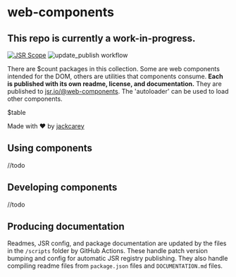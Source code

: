 # web-components

## This repo is currently a work-in-progress.

[![JSR Scope](https://jsr.io/badges/@web-components)](https://jsr.io/@web-components) ![update_publish workflow](https://github.com/jackcarey/web-components/actions/workflows/main.yml/badge.svg?branch=main)

There are $count packages in this collection. Some are web components intended for the DOM, others are utilities that components consume. **Each is published with its own readme, license, and documentation.** They are published to [jsr.io/@web-components](https://jsr.io/@web-components). The 'autoloader' can be used to load other components. 

$table

Made with ❤️ by [jackcarey](https://jackcarey.co.uk/)

## Using components

//todo

## Developing components

//todo

## Producing documentation

Readmes, JSR config, and package documentation are updated by the files in the `/scripts` folder by GitHub Actions. These handle patch version bumping and config for automatic JSR registry publishing. They also handle compiling readme files from `package.json` files and `DOCUMENTATION.md` files.